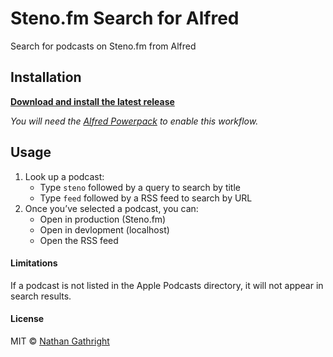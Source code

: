 # Steno.fm Search for Alfred

Search for podcasts on Steno.fm from Alfred

## Installation
**<a download href="https://github.com/nathangathright/alfred-steno/releases/latest/download/alfred-steno.alfredworkflow">Download and install the latest release</a>** 

_You will need the [Alfred Powerpack](https://www.alfredapp.com/powerpack/) to enable this workflow._

## Usage
1. Look up a podcast:
    * Type `steno` followed by a query to search by title
    * Type `feed` followed by a RSS feed to search by URL
2. Once you’ve selected a podcast, you can:
    * Open in production (Steno.fm)
    * Open in devlopment (localhost)
    * Open the RSS feed

#### Limitations
If a podcast is not listed in the Apple Podcasts directory, it will not appear in search results.

#### License

MIT © [Nathan Gathright](https://github.com/nathangathright)

